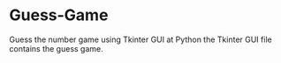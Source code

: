 # Guess-Game
Guess the number game using Tkinter GUI at Python
the Tkinter GUI file contains the guess game.
